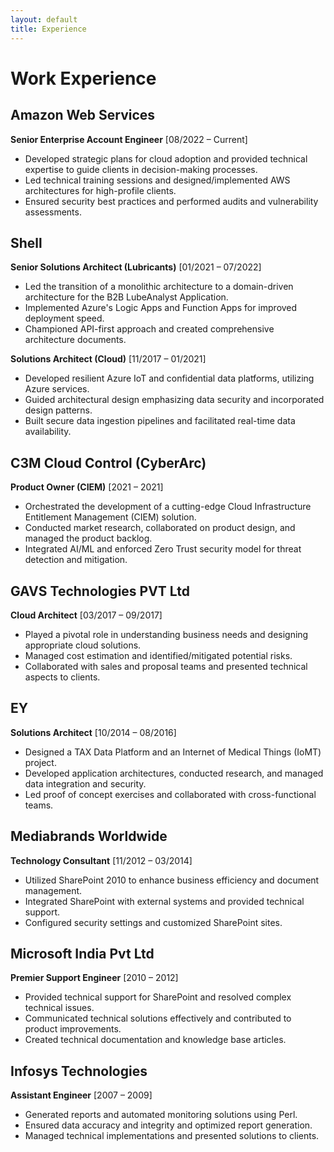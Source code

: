```yaml
---
layout: default
title: Experience
---
```


# Work Experience

## Amazon Web Services
**Senior Enterprise Account Engineer** [08/2022 – Current]

- Developed strategic plans for cloud adoption and provided technical expertise to guide clients in decision-making processes.
- Led technical training sessions and designed/implemented AWS architectures for high-profile clients.
- Ensured security best practices and performed audits and vulnerability assessments.

## Shell
**Senior Solutions Architect (Lubricants)** [01/2021 – 07/2022]

- Led the transition of a monolithic architecture to a domain-driven architecture for the B2B LubeAnalyst Application.
- Implemented Azure's Logic Apps and Function Apps for improved deployment speed.
- Championed API-first approach and created comprehensive architecture documents.

**Solutions Architect (Cloud)** [11/2017 – 01/2021]

- Developed resilient Azure IoT and confidential data platforms, utilizing Azure services.
- Guided architectural design emphasizing data security and incorporated design patterns.
- Built secure data ingestion pipelines and facilitated real-time data availability.

## C3M Cloud Control (CyberArc)
**Product Owner (CIEM)** [2021 – 2021]

- Orchestrated the development of a cutting-edge Cloud Infrastructure Entitlement Management (CIEM) solution.
- Conducted market research, collaborated on product design, and managed the product backlog.
- Integrated AI/ML and enforced Zero Trust security model for threat detection and mitigation.

## GAVS Technologies PVT Ltd
**Cloud Architect** [03/2017 – 09/2017]

- Played a pivotal role in understanding business needs and designing appropriate cloud solutions.
- Managed cost estimation and identified/mitigated potential risks.
- Collaborated with sales and proposal teams and presented technical aspects to clients.

## EY
**Solutions Architect** [10/2014 – 08/2016]

- Designed a TAX Data Platform and an Internet of Medical Things (IoMT) project.
- Developed application architectures, conducted research, and managed data integration and security.
- Led proof of concept exercises and collaborated with cross-functional teams.

## Mediabrands Worldwide
**Technology Consultant** [11/2012 – 03/2014]

- Utilized SharePoint 2010 to enhance business efficiency and document management.
- Integrated SharePoint with external systems and provided technical support.
- Configured security settings and customized SharePoint sites.

## Microsoft India Pvt Ltd
**Premier Support Engineer** [2010 – 2012]

- Provided technical support for SharePoint and resolved complex technical issues.
- Communicated technical solutions effectively and contributed to product improvements.
- Created technical documentation and knowledge base articles.

## Infosys Technologies
**Assistant Engineer** [2007 – 2009]

- Generated reports and automated monitoring solutions using Perl.
- Ensured data accuracy and integrity and optimized report generation.
- Managed technical implementations and presented solutions to clients.
